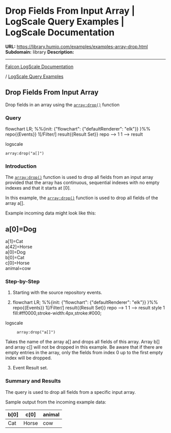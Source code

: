 # Drop Fields From Input Array | LogScale Query Examples | LogScale Documentation

**URL:** https://library.humio.com/examples/examples-array-drop.html
**Subdomain:** library
**Description:** 

---

[Falcon LogScale Documentation](https://library.humio.com)

/ [LogScale Query Examples](examples.html)

## Drop Fields From Input Array

Drop fields in an array using the [`array:drop()`](https://library.humio.com/data-analysis/functions-array-drop.html) function 

### Query

flowchart LR; %%{init: {"flowchart": {"defaultRenderer": "elk"}} }%% repo{{Events}} 1[/Filter/] result{{Result Set}} repo --> 1 1 --> result

logscale
    
    
    array:drop("a[]")

### Introduction

The [`array:drop()`](https://library.humio.com/data-analysis/functions-array-drop.html) function is used to drop all fields from an input array provided that the array has continuous, sequential indexes with no empty indexes and that it starts at [0]. 

In this example, the [`array:drop()`](https://library.humio.com/data-analysis/functions-array-drop.html) function is used to drop all fields of the array a[]. 

Example incoming data might look like this: 

a[0]=Dog  
---  
a[1]=Cat  
a[42]=Horse  
a[0]=Dog  
b[0]=Cat  
c[0]=Horse  
animal=cow  
  
### Step-by-Step

  1. Starting with the source repository events.

  2. flowchart LR; %%{init: {"flowchart": {"defaultRenderer": "elk"}} }%% repo{{Events}} 1[/Filter/] result{{Result Set}} repo --> 1 1 --> result style 1 fill:#ff0000,stroke-width:4px,stroke:#000;

logscale
         
         array:drop("a[]")

Takes the name of the array a[] and drops all fields of this array. Array b[] and array c[] will not be dropped in this example. Be aware that if there are empty entries in the array, only the fields from index 0 up to the first empty index will be dropped. 

  3. Event Result set.




### Summary and Results

The query is used to drop all fields from a specific input array. 

Sample output from the incoming example data: 

b[0]| c[0]| animal  
---|---|---  
Cat| Horse| cow

